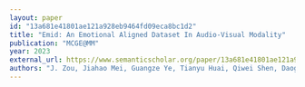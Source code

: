 ```yaml
---
layout: paper
id: "13a681e41801ae121a928eb9464fd09eca8bc1d2"
title: "Emid: An Emotional Aligned Dataset In Audio-Visual Modality"
publication: "MCGE@MM"
year: 2023
external_url: https://www.semanticscholar.org/paper/13a681e41801ae121a928eb9464fd09eca8bc1d2
authors: "J. Zou, Jiahao Mei, Guangze Ye, Tianyu Huai, Qiwei Shen, Daoguo Dong"
---
```

